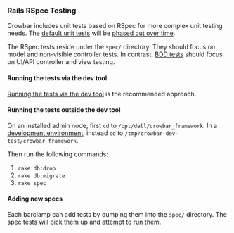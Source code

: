 ### Rails RSpec Testing

Crowbar includes unit tests based on RSpec for more complex unit testing needs.  The [default unit tests](units.md) will be [phased out over time](../testing.md).

The RSpec tests reside under the `spec/` directory.  They should focus on model and non-visible controller tests.  In contrast, [BDD tests](bdd.md) should focus on UI/API controller and view testing.

#### Running the tests via the dev tool

[Running the tests via the dev tool](devtool.md) is the recommended approach.

#### Running the tests outside the dev tool

On an installed admin node, first `cd` to `/opt/dell/crowbar_framework`.
In a [development environment](../dev-vm.md), instead `cd` to `/tmp/crowbar-dev-test/crowbar_framework`.

Then run the following commands:

1. `rake db:drop`
1. `rake db:migrate`
1. `rake spec`

#### Adding new specs

Each barclamp can add tests by dumping them into the `spec/` directory.  The spec tests will pick them up and attempt to run them.
